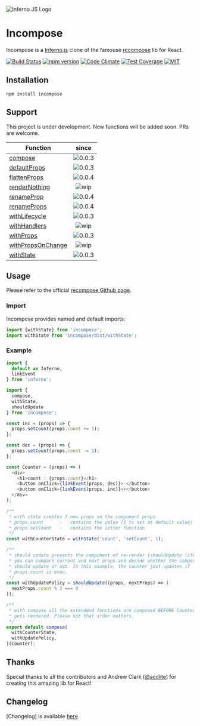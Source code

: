 ![Inferno JS Logo](https://cdn-images-1.medium.com/max/1600/1*NZoKqwcj_x9W1Zh-eWWeCw.png "Inferno JS")

# Incompose
Incompose is a [Inferno.js](https://infernojs.org/) clone of the famouse [recompose](https://github.com/acdlite/recompose) lib for React.

[![Build Status](https://semaphoreci.com/api/v1/open-source/incompose/branches/master/shields_badge.svg)](https://semaphoreci.com/open-source/incompose) [![npm version](https://badge.fury.io/js/incompose.svg)](https://badge.fury.io/js/incompose) [![Code Climate](https://codeclimate.com/github/zanettin/incompose/badges/gpa.svg)](https://codeclimate.com/github/zanettin/incompose) [![Test Coverage](https://codeclimate.com/github/zanettin/incompose/badges/coverage.svg)](https://codeclimate.com/github/zanettin/incompose/coverage) [![MIT](https://img.shields.io/npm/l/express.svg)]()

## Installation
```
npm install incompose
```

## Support
This project is under development. New functions will be added soon. PRs are welcome.

| Function | since |
| --- | :---: |
|[compose](https://github.com/acdlite/recompose/blob/master/docs/API.md#compose)|![0.0.3](https://img.shields.io/badge/version-0.0.3-green.svg)|
|[defaultProps](https://github.com/acdlite/recompose/blob/master/docs/API.md#defaultprops)|![0.0.3](https://img.shields.io/badge/version-0.0.3-green.svg)|
|[flattenProps](https://github.com/acdlite/recompose/blob/master/docs/API.md#flattenprops)|![0.0.4](https://img.shields.io/badge/version-0.0.4-green.svg)|
|[renderNothing](https://github.com/acdlite/recompose/blob/master/docs/API.md#rendernothing)|![wip](https://img.shields.io/badge/version-_WIP_-lightgrey.svg)|
|[renameProp](https://github.com/acdlite/recompose/blob/master/docs/API.md#renameprop)|![0.0.4](https://img.shields.io/badge/version-0.0.4-green.svg)|
|[renameProps](https://github.com/acdlite/recompose/blob/master/docs/API.md#renameprops)|![0.0.4](https://img.shields.io/badge/version-0.0.4-green.svg)|
|[withLifecycle](https://github.com/acdlite/recompose/blob/master/docs/API.md#lifecycle)|![0.0.3](https://img.shields.io/badge/version-0.0.3-green.svg)|
|[withHandlers](https://github.com/acdlite/recompose/blob/master/docs/API.md#withhandlers)|![wip](https://img.shields.io/badge/version-_WIP_-lightgrey.svg)|
|[withProps](https://github.com/acdlite/recompose/blob/master/docs/API.md#withprops)|![0.0.3](https://img.shields.io/badge/version-0.0.3-green.svg)|
|[withPropsOnChange](https://github.com/acdlite/recompose/blob/master/docs/API.md#withpropsonchange)|![wip](https://img.shields.io/badge/version-_WIP_-lightgrey.svg)|
|[withState](https://github.com/acdlite/recompose/blob/master/docs/API.md#withstate)|![0.0.3](https://img.shields.io/badge/version-0.0.3-green.svg)|


## Usage
Please refer to the official [recompose Github page](https://github.com/acdlite/recompose/blob/master/docs/API.md).

### Import
Incompose provides named and default imports:
```javascript
import {withState} from 'incompose';
import withState from 'incompose/dist/withState';
```

### Example
```javascript
import {
  default as Inferno,
  linkEvent
} from 'inferno';

import {
  compose,
  withState,
  shouldUpdate
} from 'incompose';

const inc = (props) => {
  props.setCount(props.count += 1);
};

const dec = (props) => {
  props.setCount(props.count -= 1);
};

const Counter = (props) => (
  <div>
    <h1>count : {props.count}</h1>
    <button onClick={linkEvent(props, dec)}>-</button>
    <button onClick={linkEvent(props, inc)}>+</button>
  </div>
);

/**
 * with state creates 2 new props on the component props
 * props.count		-	contains the value (1 is set as default value)
 * props.setCount	-	contains the setter function
 */
const withCounterState = withState('count', 'setCount', 1);

/**
 * should update prevents the component of re-render (shouldUpdate lifecycle hook)
 * you can compare current and next props and decide whether the component
 * should update or not. In this example, the counter just updates if
 * props.count is even.
 */
const withUpdatePolicy = shouldUpdate((props, nextProps) => (
  nextProps.count % 2 === 0
));

/**
 * with compose all the extendend functions are composed BEFORE Counter
 * gets rendered. Please not that order matters.
 */
export default compose(
  withCounterState,
  withUpdatePolicy,
)(Counter);
```

## Thanks
Special thanks to all the contributors and Andrew Clark ([@acdlite](https://twitter.com/acdlite)) for creating this amazing lib for React!

## Changelog
[Changelog] is available [here](Changelog.md).
